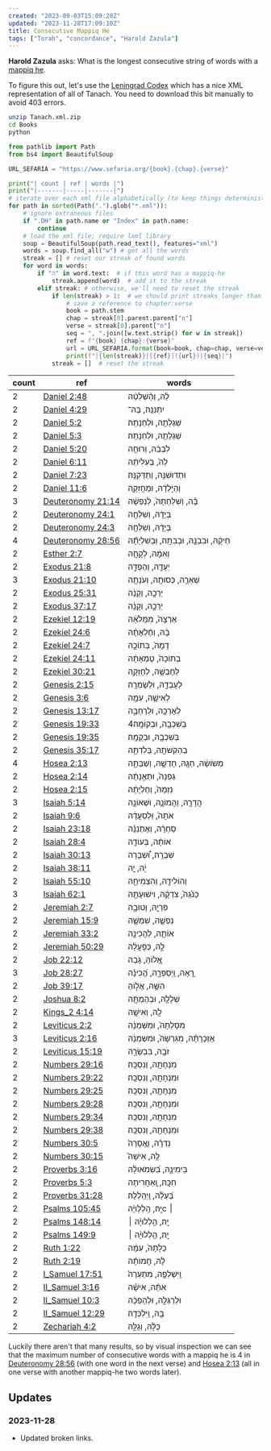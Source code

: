```yaml
---
created: "2023-09-03T15:09:28Z"
updated: "2023-11-28T17:09:10Z"
title: Consecutive Mappiq He
tags: ["Torah", "concordance", "Harold Zazula"]
---
```


**Harold Zazula** asks: What is the longest consecutive string of words with a [mappiq he](https://en.wikipedia.org/wiki/Mappiq).

To figure this out, let's use the [Leningrad Codex](https://tanach.us/Books/Tanach.xml.zip) which has a nice XML representation of all of Tanach. You need to download this bit manually to avoid 403 errors.

```bash
unzip Tanach.xml.zip
cd Books
python
```

```python
from pathlib import Path
from bs4 import BeautifulSoup

URL_SEFARIA = "https://www.sefaria.org/{book}.{chap}.{verse}"

print("| count | ref | words |")
print("|-------|-----|-------|")
# iterate over each xml file alphabetically (to keep things deterministic)
for path in sorted(Path(".").glob("*.xml")):
    # ignore extraneous files
    if ".DH" in path.name or "Index" in path.name:
        continue
    # load the xml file; require lxml library
    soup = BeautifulSoup(path.read_text(), features="xml")
    words = soup.find_all("w") # get all the words
    streak = [] # reset our streak of found words
    for word in words:
        if "הּ" in word.text:  # if this word has a mappiq-he
            streak.append(word)  # add it to the streak
        elif streak: # otherwise, we'll need to reset the streak
            if len(streak) > 1:  # we should print streaks longer than 1 word
                # save a reference to chapter:verse
                book = path.stem
                chap = streak[0].parent.parent["n"]
                verse = streak[0].parent["n"]
                seq = ", ".join([w.text.strip() for w in streak])
                ref = f"{book} {chap}:{verse}"
                url = URL_SEFARIA.format(book=book, chap=chap, verse=verse)
                print(f"|{len(streak)}|[{ref}]({url})|{seq}|")
            streak = []  # reset the streak
```

<!-- cspell:disable -->

| count | ref                                                            | words                                                   |
| ----- | -------------------------------------------------------------- | ------------------------------------------------------- |
| 2     | [Daniel 2:48](https://www.sefaria.org/Daniel.2.48)             | לֵ֔הּ, וְהַ֨שְׁלְטֵ֔הּ                                  |
| 2     | [Daniel 4:29](https://www.sefaria.org/Daniel.4.29)             | יִתְּנִנַּֽהּ׃, בַּהּ־                                  |
| 2     | [Daniel 5:2](https://www.sefaria.org/Daniel.5.2)               | שֵׁגְלָתֵ֖הּ, וּלְחֵנָתֵֽהּ׃                            |
| 2     | [Daniel 5:3](https://www.sefaria.org/Daniel.5.3)               | שֵׁגְלָתֵ֖הּ, וּלְחֵנָתֵֽהּ׃                            |
| 2     | [Daniel 5:20](https://www.sefaria.org/Daniel.5.20)             | לִבְבֵ֔הּ, וְרוּחֵ֖הּ                                   |
| 2     | [Daniel 6:11](https://www.sefaria.org/Daniel.6.11)             | לֵהּ֙, בְּעִלִּיתֵ֔הּ                                   |
| 2     | [Daniel 7:23](https://www.sefaria.org/Daniel.7.23)             | וּתְדוּשִׁנַּ֖הּ, וְתַדְּקִנַּֽהּ׃                      |
| 2     | [Daniel 11:6](https://www.sefaria.org/Daniel.11.6)             | וְהַיֹּ֣לְדָ֔הּ, וּמַחֲזִקָ֖הּ                          |
| 3     | [Deuteronomy 21:14](https://www.sefaria.org/Deuteronomy.21.14) | בָּ֗הּ, וְשִׁלַּחְתָּהּ֙, לְנַפְשָׁ֔הּ                  |
| 2     | [Deuteronomy 24:1](https://www.sefaria.org/Deuteronomy.24.1)   | בְּיָדָ֔הּ, וְשִׁלְּחָ֖הּ                               |
| 2     | [Deuteronomy 24:3](https://www.sefaria.org/Deuteronomy.24.3)   | בְּיָדָ֔הּ, וְשִׁלְּחָ֖הּ                               |
| 4     | [Deuteronomy 28:56](https://www.sefaria.org/Deuteronomy.28.56) | חֵיקָ֔הּ, וּבִבְנָ֖הּ, וּבְבִתָּֽהּ׃, וּֽבְשִׁלְיָתָ֞הּ |
| 2     | [Esther 2:7](https://www.sefaria.org/Esther.2.7)               | וְאִמָּ֔הּ, לְקָחָ֧הּ                                   |
| 2     | [Exodus 21:8](https://www.sefaria.org/Exodus.21.8)             | יְעָדָ֖הּ, וְהֶפְדָּ֑הּ                                 |
| 3     | [Exodus 21:10](https://www.sefaria.org/Exodus.21.10)           | שְׁאֵרָ֛הּ, כְּסוּתָ֥הּ, וְעֹנָתָ֖הּ                    |
| 2     | [Exodus 25:31](https://www.sefaria.org/Exodus.25.31)           | יְרֵכָ֣הּ, וְקָנָ֔הּ                                    |
| 2     | [Exodus 37:17](https://www.sefaria.org/Exodus.37.17)           | יְרֵכָ֣הּ, וְקָנָ֔הּ                                    |
| 2     | [Ezekiel 12:19](https://www.sefaria.org/Ezekiel.12.19)         | אַרְצָהּ֙, מִמְּלֹאָ֔הּ                                 |
| 2     | [Ezekiel 24:6](https://www.sefaria.org/Ezekiel.24.6)           | בָ֔הּ, וְחֶ֨לְאָתָ֔הּ                                   |
| 2     | [Ezekiel 24:7](https://www.sefaria.org/Ezekiel.24.7)           | דָמָהּ֙, בְּתוֹכָ֣הּ                                    |
| 2     | [Ezekiel 24:11](https://www.sefaria.org/Ezekiel.24.11)         | בְתוֹכָהּ֙, טֻמְאָתָ֔הּ                                 |
| 2     | [Ezekiel 30:21](https://www.sefaria.org/Ezekiel.30.21)         | לְחָבְשָׁ֥הּ, לְחָזְקָ֖הּ                               |
| 2     | [Genesis 2:15](https://www.sefaria.org/Genesis.2.15)           | לְעָבְדָ֖הּ, וּלְשָׁמְרָֽהּ׃                            |
| 2     | [Genesis 3:6](https://www.sefaria.org/Genesis.3.6)             | לְאִישָׁ֛הּ, עִמָּ֖הּ                                   |
| 2     | [Genesis 13:17](https://www.sefaria.org/Genesis.13.17)         | לְאָרְכָּ֖הּ, וּלְרָחְבָּ֑הּ                            |
| 2     | [Genesis 19:33](https://www.sefaria.org/Genesis.19.33)         | בְּשִׁכְבָ֖הּ, וּבְקוּׄמָֽהּ׃4                          |
| 2     | [Genesis 19:35](https://www.sefaria.org/Genesis.19.35)         | בְּשִׁכְבָ֖הּ, וּבְקֻמָֽהּ׃                             |
| 2     | [Genesis 35:17](https://www.sefaria.org/Genesis.35.17)         | בְהַקְשֹׁתָ֖הּ, בְּלִדְתָּ֑הּ                           |
| 4     | [Hosea 2:13](https://www.sefaria.org/Hosea.2.13)               | מְשׂוֹשָׂ֔הּ, חַגָּ֖הּ, חָדְשָׁ֣הּ, וְשַׁבַּתָּ֑הּ      |
| 2     | [Hosea 2:14](https://www.sefaria.org/Hosea.2.14)               | גַּפְנָהּ֙, וּתְאֵ֣נָתָ֔הּ                              |
| 2     | [Hosea 2:15](https://www.sefaria.org/Hosea.2.15)               | נִזְמָהּ֙, וְחֶלְיָתָ֔הּ                                |
| 3     | [Isaiah 5:14](https://www.sefaria.org/Isaiah.5.14)             | הֲדָרָ֧הּ, וַהֲמוֹנָ֛הּ, וּשְׁאוֹנָ֖הּ                  |
| 2     | [Isaiah 9:6](https://www.sefaria.org/Isaiah.9.6)               | אֹתָהּ֙, וּֽלְסַעֲדָ֔הּ                                 |
| 2     | [Isaiah 23:18](https://www.sefaria.org/Isaiah.23.18)           | סַחְרָ֜הּ, וְאֶתְנַנָּ֗הּ                               |
| 2     | [Isaiah 28:4](https://www.sefaria.org/Isaiah.28.4)             | אוֹתָ֔הּ, בְּעוֹדָ֥הּ                                   |
| 2     | [Isaiah 30:13](https://www.sefaria.org/Isaiah.30.13)           | שִׁבְרָֽהּ׃, וּ֠שְׁבָרָהּ                               |
| 2     | [Isaiah 38:11](https://www.sefaria.org/Isaiah.38.11)           | יָ֔הּ, יָ֖הּ                                            |
| 2     | [Isaiah 55:10](https://www.sefaria.org/Isaiah.55.10)           | וְהוֹלִידָ֖הּ, וְהִצְמִיחָ֑הּ                           |
| 3     | [Isaiah 62:1](https://www.sefaria.org/Isaiah.62.1)             | כַנֹּ֙גַהּ֙, צִדְקָ֔הּ, וִישׁוּעָתָ֖הּ                  |
| 2     | [Jeremiah 2:7](https://www.sefaria.org/Jeremiah.2.7)           | פִּרְיָ֖הּ, וְטוּבָ֑הּ                                  |
| 2     | [Jeremiah 15:9](https://www.sefaria.org/Jeremiah.15.9)         | נַפְשָׁ֛הּ, שִׁמְשָׁ֛הּ                                 |
| 2     | [Jeremiah 33:2](https://www.sefaria.org/Jeremiah.33.2)         | אוֹתָ֛הּ, לַהֲכִינָ֖הּ                                  |
| 2     | [Jeremiah 50:29](https://www.sefaria.org/Jeremiah.50.29)       | לָ֣הּ, כְּפָעֳלָ֔הּ                                     |
| 2     | [Job 22:12](https://www.sefaria.org/Job.22.12)                 | אֱ֭לוֹהַּ, גֹּ֣בַהּ                                     |
| 3     | [Job 28:27](https://www.sefaria.org/Job.28.27)                 | רָ֭אָהּ, וַֽיְסַפְּרָ֑הּ, הֱ֝כִינָ֗הּ                   |
| 2     | [Job 39:17](https://www.sefaria.org/Job.39.17)                 | הִשָּׁ֣הּ, אֱל֣וֹהַּ                                    |
| 2     | [Joshua 8:2](https://www.sefaria.org/Joshua.8.2)               | שְׁלָלָ֥הּ, וּבְהֶמְתָּ֖הּ                              |
| 2     | [Kings_2 4:14](https://www.sefaria.org/II_Kings.4.14)          | לָ֖הּ, וְאִישָׁ֥הּ                                      |
| 2     | [Leviticus 2:2](https://www.sefaria.org/Leviticus.2.2)         | מִסָּלְתָּהּ֙, וּמִשַּׁמְנָ֔הּ                          |
| 3     | [Leviticus 2:16](https://www.sefaria.org/Leviticus.2.16)       | אַזְכָּרָתָ֗הּ, מִגִּרְשָׂהּ֙, וּמִשַּׁמְנָ֔הּ          |
| 2     | [Leviticus 15:19](https://www.sefaria.org/Leviticus.15.19)     | זֹבָ֖הּ, בִּבְשָׂרָ֑הּ                                  |
| 2     | [Numbers 29:16](https://www.sefaria.org/Numbers.29.16)         | מִנְחָתָ֖הּ, וְנִסְכָּֽהּ׃                              |
| 2     | [Numbers 29:22](https://www.sefaria.org/Numbers.29.22)         | וּמִנְחָתָ֖הּ, וְנִסְכָּֽהּ׃                            |
| 2     | [Numbers 29:25](https://www.sefaria.org/Numbers.29.25)         | מִנְחָתָ֖הּ, וְנִסְכָּֽהּ׃                              |
| 2     | [Numbers 29:28](https://www.sefaria.org/Numbers.29.28)         | וּמִנְחָתָ֖הּ, וְנִסְכָּֽהּ׃                            |
| 2     | [Numbers 29:34](https://www.sefaria.org/Numbers.29.34)         | מִנְחָתָ֖הּ, וְנִסְכָּֽהּ׃                              |
| 2     | [Numbers 29:38](https://www.sefaria.org/Numbers.29.38)         | וּמִנְחָתָ֖הּ, וְנִסְכָּֽהּ׃                            |
| 2     | [Numbers 30:5](https://www.sefaria.org/Numbers.30.5)           | נִדְרָ֗הּ, וֽ͏ֶאֱסָרָהּ֙                                 |
| 2     | [Numbers 30:15](https://www.sefaria.org/Numbers.30.15)         | לָ֥הּ, אִישָׁהּ֮                                        |
| 2     | [Proverbs 3:16](https://www.sefaria.org/Proverbs.3.16)         | בִּֽימִינָ֑הּ, בִּ֝שְׂמֹאולָ֗הּ                         |
| 2     | [Proverbs 5:3](https://www.sefaria.org/Proverbs.5.3)           | חִכָּֽהּ׃, וְֽ֭אַחֲרִיתָהּ                              |
| 2     | [Proverbs 31:28](https://www.sefaria.org/Proverbs.31.28)       | בַּ֝עְלָ֗הּ, וַֽיְהַֽלְלָהּ׃                            |
| 2     | [Psalms 105:45](https://www.sefaria.org/Psalms.105.45)         | יָֽהּ׃, הַֽלְלְויָ֨הּc ׀                                |
| 2     | [Psalms 148:14](https://www.sefaria.org/Psalms.148.14)         | יָֽהּ׃, הַ֥לְלוּיָ֨הּ ׀                                 |
| 2     | [Psalms 149:9](https://www.sefaria.org/Psalms.149.9)           | יָֽהּ׃, הַ֥לְלוּיָ֨הּ ׀                                 |
| 2     | [Ruth 1:22](https://www.sefaria.org/Ruth.1.22)                 | כַלָּתָהּ֙, עִמָּ֔הּ                                    |
| 2     | [Ruth 2:19](https://www.sefaria.org/Ruth.2.19)                 | לָ֨הּ, חֲמוֹתָ֜הּ                                       |
| 2     | [I_Samuel 17:51](https://www.sefaria.org/I_Samuel.17.51)       | וַֽיִּשְׁלְפָ֤הּ, מִתַּעְרָהּ֙                          |
| 2     | [II_Samuel 3:16](https://www.sefaria.org/II_Samuel.3.16)       | אִתָּ֜הּ, אִישָׁ֗הּ                                     |
| 2     | [II_Samuel 10:3](https://www.sefaria.org/II_Samuel.10.3)       | וּלְרַגְּלָ֣הּ, וּלְהָפְכָ֔הּ                           |
| 2     | [II_Samuel 12:29](https://www.sefaria.org/II_Samuel.12.29)     | בָּ֖הּ, וַֽיִּלְכְּדָֽהּ׃                               |
| 2     | [Zechariah 4:2](https://www.sefaria.org/Zechariah.4.2)         | כֻּלָּ֜הּ, וְגֻלָּ֣הּ                                   |

<!-- cspell:enable -->

Luckily there aren't that many results, so by visual inspection we can see that the maximum number of consecutive words with a mappiq he is 4 in [Deuteronomy 28:56](https://www.sefaria.org/Deuteronomy.28.56) (with one word in the next verse) and [Hosea 2:13](https://www.sefaria.org/Hosea.2.13) (all in one verse with another mappiq-he two words later).

## Updates

### <span class="rel-date" title="2023-11-28T17:09:10Z">2023-11-28</span>

- Updated broken links.

